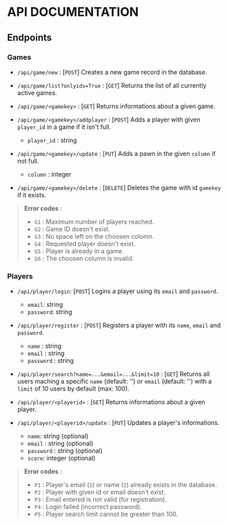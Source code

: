 # API DOCUMENTATION

## Endpoints

### Games

- `/api/game/new` : [`POST`] Creates a new game record in the database.
- `/api/game/list?onlyids=True` : [`GET`] Returns the list of all currently active games.
- `/api/game/<gamekey>` : [`GET`] Returns informations about a given game.
- `/api/game/<gamekey>/addplayer` : [`POST`] Adds a player with given `player_id` in a game if it isn't full.
    
    - `player_id` : string

- `/api/game/<gamekey>/update` : [`PUT`] Adds a pawn in the given `column` if not full.

    - `column` : integer

- `/api/game/<gamekey>/delete` : [`DELETE`] Deletes the game with id `gamekey` if it exists.

> **Error codes** : 
>
> - `G1` : Maximum number of players reached.
> - `G2` : Game ID doesn't exist.
> - `G3` : No space left on the choosen column.
> - `G4` : Requested player doesn't exist.
> - `G5` : Player is already in a game.
> - `G6` : The choosen column is invalid.

### Players

- `/api/player/login`: [`POST`] Logins a player using its `email` and `password`.

    - `email`: string
    - `password`: string

- `/api/player/register` : [`POST`] Registers a player with its `name`, `email` and `password`. 

    - `name` : string
    - `email` : string
    - `password` : string

- `/api/player/search?name=...&email=...&limit=10` : [`GET`] Returns all users maching a specific `name` (default: '') or `email` (default: '') with a `limit` of 10 users by default (max: 100).
- `/api/player/<playerid>` : [`GET`] Returns informations about a given player.
- `/api/player/<playerid>/update` : [`PUT`] Updates a player's informations.

    - `name`: string (optional)
    - `email` : string (optional)
    - `password` : string (optional)
    - `score`: integer (optional)

> **Error codes** : 
>
> - `P1` : Player's email (`1`) or name (`2`) already exists in the database.
> - `P2` : Player with given id or email doesn't exist.
> - `P3` : Email entered is not valid (for registration).
> - `P4` : Login failed (incorrect password).
> - `P5` : Player search limit cannot be greater than 100.